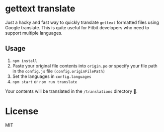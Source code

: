 # gettext translate
Just a hacky and fast way to quickly translate `gettext` formatted files using Google translate. This is quite useful for Fitbit developers who need to support multiple languages.

## Usage

1. `npm install`
2. Paste your original file contents into `origin.po` or specify your file path in the `config.js` file `(config.originFilePath)`
3. Set the languages in `config.languages`
4. `npm start` or `npm run translate`

Your contents will be translated in the `/translations` directory 🥂.

# License
MIT
